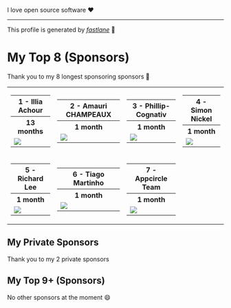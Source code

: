 I love open source software :heart:

<hr/>

This profile is generated by _[fastlane](https://github.com/joshdholtz/joshdholtz/blob/master/fastlane/Fastfile)_ :rocket:

# My Top 8 (Sponsors)

Thank you to my 8 longest sponsoring sponsors :pray:

<table>
  <tr>
    <td>
      <table>
        <tr><th>1 - Illia Achour</th></tr>
        <tr><th>13 months</th></tr>
        <tr><td>
            <a href='https://github.com/dummyco'>
            <img src='https://github.com/dummyco.png'>
          </a>
        </td></tr>
      </table>
    </td>
    <td>
      <table>
        <tr><th>2 - Amauri CHAMPEAUX</th></tr>
        <tr><th>1 month</th></tr>
        <tr><td>
            <a href='https://github.com/AmauriC'>
            <img src='https://github.com/AmauriC.png'>
          </a>
        </td></tr>
      </table>
    </td>
    <td>
      <table>
        <tr><th>3 - Phillip-Cognativ</th></tr>
        <tr><th>1 month</th></tr>
        <tr><td>
            <a href='https://github.com/Phillip-Cognativ'>
            <img src='https://github.com/Phillip-Cognativ.png'>
          </a>
        </td></tr>
      </table>
    </td>
    <td>
      <table>
        <tr><th>4 - Simon Nickel</th></tr>
        <tr><th>1 month</th></tr>
        <tr><td>
            <a href='https://github.com/simonnickel'>
            <img src='https://github.com/simonnickel.png'>
          </a>
        </td></tr>
      </table>
    </td>
  </tr>
  <tr>
    <td>
      <table>
        <tr><th>5 - Richard Lee</th></tr>
        <tr><th>1 month</th></tr>
        <tr><td>
            <a href='https://github.com/dlackty'>
            <img src='https://github.com/dlackty.png'>
          </a>
        </td></tr>
      </table>
    </td>
    <td>
      <table>
        <tr><th>6 - Tiago Martinho</th></tr>
        <tr><th>1 month</th></tr>
        <tr><td>
            <a href='https://github.com/tiagomartinho'>
            <img src='https://github.com/tiagomartinho.png'>
          </a>
        </td></tr>
      </table>
    </td>
    <td>
      <table>
        <tr><th>7 - Appcircle Team</th></tr>
        <tr><th>1 month</th></tr>
        <tr><td>
            <a href='https://github.com/appcircle-io'>
            <img src='https://github.com/appcircle-io.png'>
          </a>
        </td></tr>
      </table>
    </td>
  </tr>
</table>

## My Private Sponsors
Thank you to my 2 private sponsors

## My Top 9+ (Sponsors)
No other sponsors at the moment :smile:
